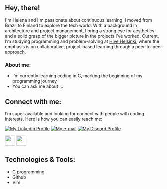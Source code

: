 ## Hey, there!

I'm Helena and I'm passionate about continuous learning. I moved from Brazil to Finland to explore the tech world. With a background in architecture and project management, I bring a strong eye for aesthetics and a solid grasp of the bigger picture in the projects I’ve worked. Current, I’m studying programming and problem-solving at [Hive Helsinki](https://www.hive.fi/en/), where the emphasis is on collaborative, project-based learning through a peer-to-peer approach.

### About me:

- I’m currently learning coding in C, marking the beginning of my programming journey
- You can ask me about …

## Connect with me:

I’m super available and looking for connect with people with coding interests. Here is how you can easily reach me:

[![My LinkedIn Profile](https://skillicons.dev/icons?i=linkedin&theme=light)](https://www.linkedin.com/in/helenautzig/)  [![My e-mail](https://skillicons.dev/icons?i=gmail&theme=light)](mailto:helenautzig@gmail.com) [![My Discord Profile](https://skillicons.dev/icons?i=discord)](https://www.linkedin.com/in/helenautzig/) 


[<img height="32" width="32" src="https://cdn.simpleicons.org/linkedin/darkorange" />](https://www.linkedin.com/in/helenautzig/)
[<img height="32" width="32" src="https://cdn.simpleicons.org/gmail/darkorange" />](helenautzig@gmail.com)

## Technologies & Tools:

- C programming
- Github
- Vim
